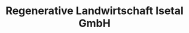---
title: "Regenerative Landwirtschaft Isetal GmbH"
url: /gifhorn/regenerative-landwirtschaft-isetal-gmbh/
shop: Hofladen
---